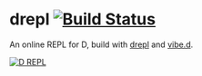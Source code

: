 drepl [![Build Status](https://travis-ci.org/MartinNowak/drepl_server.png)](https://travis-ci.org/MartinNowak/drepl_server)
=====

An online REPL for D, build with [drepl](https://github.com/MartinNowak/drepl) and [vibe.d](https://github.com/rejectedsoftware/vibe.d).

[![D REPL](https://raw.github.com/MartinNowak/drepl_server/master/drepl.png)](http://drepl.dawg.eu "D REPL")
